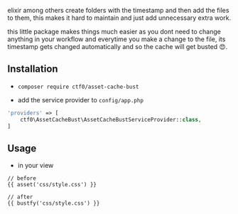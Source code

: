 elixir among others create folders with the timestamp and then add the files to them,
this makes it hard to maintain and just add unnecessary extra work.

this little package makes things much easier as you dont need to change anything in your workflow and everytime you make a change to the file, its timestamp gets changed automatically and so the cache will get busted 😍.

## Installation

- `composer require ctf0/asset-cache-bust`

- add the service provider to `config/app.php`

```php
'providers' => [
    ctf0\AssetCacheBust\AssetCacheBustServiceProvider::class,
]
```

## Usage

- in your view

```blade
// before
{{ asset('css/style.css') }}

// after
{{ bustfy('css/style.css') }}
```

